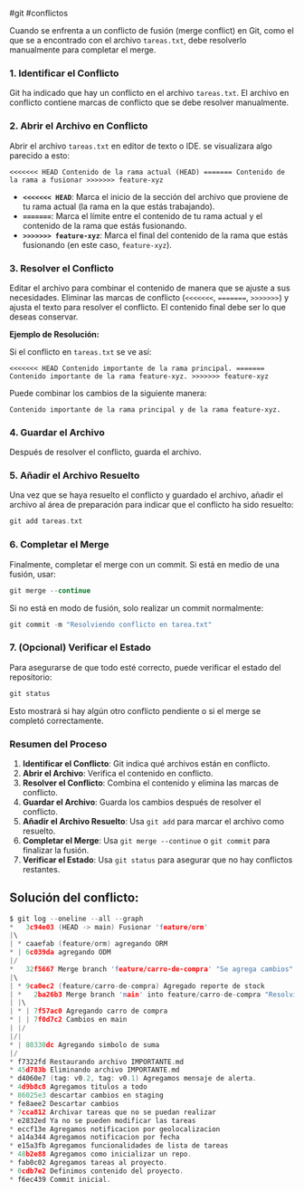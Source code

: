 #git #conflictos

Cuando se enfrenta a un conflicto de fusión (merge conflict) en Git, como el que se a  encontrado con el archivo `tareas.txt`, debe resolverlo manualmente para completar el merge. 

### **1. Identificar el Conflicto**

Git  ha indicado que hay un conflicto en el archivo `tareas.txt`. El archivo en conflicto contiene marcas de conflicto que  se debe resolver manualmente.

### **2. Abrir el Archivo en Conflicto**

Abrir el archivo `tareas.txt` en  editor de texto o IDE. se visualizara  algo parecido a esto:


`<<<<<<< HEAD Contenido de la rama actual (HEAD) ======= Contenido de la rama a fusionar >>>>>>> feature-xyz`

- **`<<<<<<< HEAD`**: Marca el inicio de la sección del archivo que proviene de tu rama actual (la rama en la que estás trabajando).
- **`=======`**: Marca el límite entre el contenido de tu rama actual y el contenido de la rama que estás fusionando.
- **`>>>>>>> feature-xyz`**: Marca el final del contenido de la rama que estás fusionando (en este caso, `feature-xyz`).

### **3. Resolver el Conflicto**

Editar el archivo para combinar el contenido de manera que se ajuste a sus necesidades. Eliminar las marcas de conflicto (`<<<<<<<`, `=======`, `>>>>>>>`) y ajusta el texto para resolver el conflicto. El contenido final debe ser lo que deseas conservar.

**Ejemplo de Resolución:**

Si el conflicto en `tareas.txt` se ve así:

`<<<<<<< HEAD Contenido importante de la rama principal. ======= Contenido importante de la rama feature-xyz. >>>>>>> feature-xyz`

Puede combinar los cambios de la siguiente manera:


`Contenido importante de la rama principal y de la rama feature-xyz.`

### **4. Guardar el Archivo**

Después de resolver el conflicto, guarda el archivo.

### **5. Añadir el Archivo Resuelto**

Una vez que se haya resuelto el conflicto y guardado el archivo, añadir el archivo al área de preparación para indicar que el conflicto ha sido resuelto:

```c
git add tareas.txt
``` 

### **6. Completar el Merge**

Finalmente, completar el merge con un commit. Si está en medio de una fusión, usar:

```c
git merge --continue
```

Si no está en modo de fusión, solo realizar un commit normalmente:

```c
git commit -m "Resolviendo conflicto en tarea.txt"
```

### **7. (Opcional) Verificar el Estado**

Para asegurarse de que todo esté correcto, puede verificar el estado del repositorio:

```c
git status
```

Esto mostrará si hay algún otro conflicto pendiente o si el merge se completó correctamente.

### **Resumen del Proceso**

1. **Identificar el Conflicto**: Git  indica qué archivos están en conflicto.
2. **Abrir el Archivo**: Verifica el contenido en conflicto.
3. **Resolver el Conflicto**: Combina el contenido y elimina las marcas de conflicto.
4. **Guardar el Archivo**: Guarda los cambios después de resolver el conflicto.
5. **Añadir el Archivo Resuelto**: Usa `git add` para marcar el archivo como resuelto.
6. **Completar el Merge**: Usa `git merge --continue` o `git commit` para finalizar la fusión.
7. **Verificar el Estado**: Usa `git status` para asegurar que no hay conflictos restantes.



## Solución del conflicto:

```c
$ git log --oneline --all --graph
*   3c94e03 (HEAD -> main) Fusionar 'feature/orm'
|\
| * caaefab (feature/orm) agregando ORM
* | 6c039da agregando ODM
|/
*   32f5667 Merge branch 'feature/carro-de-compra' "Se agrega cambios"
|\
| * 9ca0ec2 (feature/carro-de-compra) Agregado reporte de stock
| *   2ba26b3 Merge branch 'main' into feature/carro-de-compra "Resolviendo conflicto en IMPORTANTE.md"
| |\
| * | 7f57ac0 Agregando carro de compra
* | | 7f0d7c2 Cambios en main
| |/
|/|
* | 80330dc Agregando simbolo de suma
|/
* f7322fd Restaurando archivo IMPORTANTE.md
* 45d783b Eliminando archivo IMPORTANTE.md
* d4060e7 (tag: v0.2, tag: v0.1) Agregamos mensaje de alerta.
* 4d9b8c8 Agregamos titulos a todo
* 86025e3 descartar cambios en staging
* fe8aee2 Descartar cambios
* 7cca812 Archivar tareas que no se puedan realizar
* e2832ed Ya no se pueden modificar las tareas
* eccf13e Agregamos notificacion por geolocalizacion
* a14a344 Agregamos notificacion por fecha
* e15a3fb Agregamos funcionalidades de lista de tareas
* 48b2e88 Agregamos como inicializar un repo.
* fab0c02 Agregamos tareas al proyecto.
* 0cdb7e2 Definimos contenido del proyecto.
* f6ec439 Commit inicial.

```



